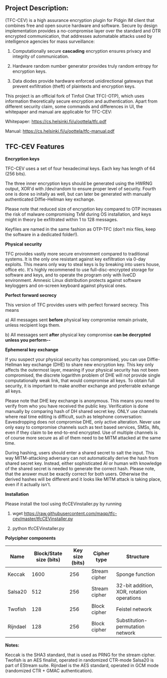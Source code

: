 Project Description:
--------------------

(TFC-CEV) is a high assurance encryption plugin for Pidgin IM client that combines free and open source hardware and software. Secure by design implementation provides a no-compromise layer over the standard and OTR encrypted communication, that addresses automatable attacks used by intelligence agencies for mass surveillance:

1. Computationally secure **cascading** encryption ensures privacy and integrity of communication.

2. Hardware random number generator provides truly random entropy for encryption keys.

3. Data diodes provide hardware enforced unidirectional gateways that prevent exfiltration (theft) of plaintexts and encryption keys.

This project is an official fork of Tinfoil Chat TFC(-OTP), which uses information theoretically secure encryption and authentication.
Apart from different security claim, some commands and differences in UI, the whitepaper and manual are applicable for TFC-CEV:

Whitepaper: https://cs.helsinki.fi/u/oottela/tfc.pdf

Manual: https://cs.helsinki.fi/u/oottela/tfc-manual.pdf


TFC-CEV Features
----------------

**Encryption keys**

TFC-CEV uses a set of four hexadecimal keys. Each key has length of 64 (256 bits).

The three inner encryption keys should be generated using the HWRNG output, XOR'd with /dev/random
to ensure proper level of security. Fourth one is done so initally as well, but can later be generated
with manually authenticated Diffie-Hellman key exchange.

Please note that reduced size of encryption key compared to OTP increases the risk of malware compromising
TxM during OS installation, and keys might in theory be exfiltrated within 1 to 128 messages.

Keyfiles are named in the same fashion as OTP-TFC (don't mix files, keep the software in a dedicated folder!).

**Physical security**

TFC provides vastly more secure environment compared to traditional systems. It is the only one resistant
against key exfiltration via 0-day exploits. This means only way to steal keys is by breaking into users
house, office etc. It's highly recommened to use full-disc-encrypted storage for software and keys, and to operate
the program only with liveCD environment. Amnesic Linux distribution protects against software keyloggers and
on-screen keyboard against physical ones.


**Perfect forward secrecy**

This version of TFC provides users with perfect forward secrecy. This means

   a) All messages sent **before** physical key compromise remain private, unless recipient logs them.

   b) All messages sent **after** physical key compromise **can be decrypted unless you perform--**


**Ephemeral key exchange**

If you suspect your physical security has compromised, you can use Diffie-Hellman key exchange (DHE) to
share new encryption key. This key only affects the outermost layer, meaning if your physical security
has not been compromised, the discrete logarithm problem of DHE will not provide single computationally
weak link, that would compromise all keys. To obtain full security, it is important to make another exchange
and preferrable exhange all keys.

Please note that DHE key exchange is anonymous. This means you need to verify from who you have received
the public key. Verification is done manually by comparing hash of DH shared secret key. ONLY use channels where real
time editing is difficult, such as telephone conversation: Eavesdropping does not compromise DHE, only active alteration.
Never use only easy to compromise channels such as text based services, SMSs, IMs, even if they claim to be end-to-end encrypted.
Use of multiple channels is of course more secure as all of them need to be MITM attacked at the same time.

During hashing, users should enter a shared secret to salt the input. This way MITM-attacking adversary can not automatically derive the
hash from shared secret key. Instead, either sophisticated AI or human with knowledge of the shared secret is needed
to generate the correct hash. Please note, that the answer must be exactly correct for both users. Otherwise the derived hashes 
will be different and it looks like MITM attack is taking place, even if it actually isn't.

**Installation**

Please install the tool using tfcCEVinstaller.py by running

1. wget https://raw.githubusercontent.com/maqp/tfc-cev/master/tfcCEVinstaller.py
        
2. python tfcCEVinstaller.py


**Polycipher components**

**Name**   | **Block/State size (bits)** | **Key size (bits)** | **Cipher type** | **Structure**                             |
---------- | --------------------------- | ------------------- | --------------- | ----------------------------------------- |
Keccak     | 1600                        | 256                 | Stream cipher   | Sponge function                           |
Salsa20    | 512                         | 256                 | Stream cipher   | 32-bit addition, XOR, rotation operations |
Twofish    | 128                         | 256                 | Block cipher    | Feistel network                           |
Rijndael   | 128                         | 256                 | Block cipher    | Substitution-permutation network          |

**Notes:**

Keccak   is the SHA3 standard,  that is used as PRNG for the stream cipher.
Twofish  is an AES finalist, operated in randomized CTR-mode
Salsa20  is part of EStream suite.
Rijndael is the AES standard, operated in GCM mode (randomized CTR + GMAC authentication).


